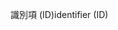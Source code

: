 <span data-ttu-id="8be3f-101">識別項 (ID)</span><span class="sxs-lookup"><span data-stu-id="8be3f-101">identifier (ID)</span></span>